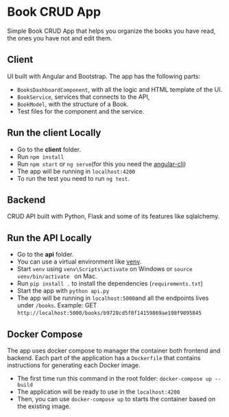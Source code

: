 # Book CRUD App

Simple Book CRUD App that helps you organize the books you have read, the ones you have not and edit them.

## Client

UI built with Angular and Bootstrap.
The app has the following parts:

- `BooksDashboardComponent`, with all the logic and HTML template of the UI.
- `BookService`, services that connects to the API,
- `BookModel`, with the structure of a Book.
- Test files for the component and the service.

## Run the client Locally

- Go to the **client** folder.
- Run `npm install`
- Run `npm start` or `ng serve`(for this you need the [angular-cli](https://github.com/angular/angular-cli))
- The app will be running in `localhost:4200`
- To run the test you need to run `ng test`.

## Backend

CRUD API built with Python, Flask and some of its features like sqlalchemy.

## Run the API Locally

- Go to the **api** folder.
- You can use a virtual environment like [venv](https://docs.python.org/es/3/library/venv.html).
- Start `venv` using `venv\Scripts\activate` on Windows or `source venv/bin/activate
` on Mac.
- Run `pip install .` to install the dependencies (`requirements.txt`)
- Start the app with `python api.py`
- The app will be running in `localhost:5000`and all the endpoints lives under `/books`. Example: GET `http://localhost:5000/books/b9728cd5f0f14159869ae198f9895845`

## Docker Compose

The app uses docker compose to manager the container both frontend and backend. Each part of the application has a `Dockerfile` that contains instructions for generating each Docker image.

- The first time run this command in the root folder:  `docker-compose up --build`
- The application will be ready to use in the `localhost:4200`
- Then, you can use `docker-compose up` to starts the container based on the existing image.
